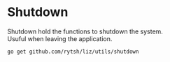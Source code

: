 # Shutdown

Shutdown hold the functions to shutdown the system.  
Usuful when leaving the application.

```sh
go get github.com/rytsh/liz/utils/shutdown
```
